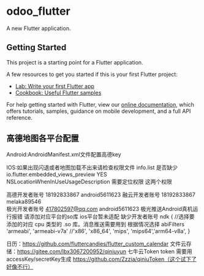 # odoo_flutter

A new Flutter application.

## Getting Started

This project is a starting point for a Flutter application.

A few resources to get you started if this is your first Flutter project:

- [Lab: Write your first Flutter app](https://flutter.dev/docs/get-started/codelab)
- [Cookbook: Useful Flutter samples](https://flutter.dev/docs/cookbook)

For help getting started with Flutter, view our
[online documentation](https://flutter.dev/docs), which offers tutorials,
samples, guidance on mobile development, and a full API reference.

## 高德地图各平台配置

Android:AndroidManifest.xml文件配置高德key 
<meta-data
            android:name="com.amap.api.v2.apikey"
            android:value="43cd85ea4cce52379234cad539366758"/>
            
            
IOS:如果出现闪退或者地图加载不出来请检查权限文件 info.list 是否缺少
<key>io.flutter.embedded_views_preview</key>
    	<string>YES</string>
    	<key>NSLocationWhenInUseUsageDescription</key>
    	<string>需要定位权限</string> 这两个权限
    	
    	
 高德开发者账号 18192833867 android5611623
 融云开发者账号 18192833867 melaka89546  	     
 极光开发者账号 417802597@qq.com android5611623
 极光推送Android真机运行报错 请添加对应平台的so库  ios平台暂未适配 缺少开发者账号
 ndk {
           //选择要添加的对应 cpu 类型的 .so 库。消息推送需要用到 根据情况选择
           abiFilters 'armeabi', 'armeabi-v7a' //'x86', 'x86_64', 'mips', 'mips64','arm64-v8a',
       } 
 
 日历：https://github.com/fluttercandies/flutter_custom_calendar
 文件云存储：https://gitee.com/lbx3067200952/qiniuyun
 七牛云Token token 需要用accessKey/secretKey生成    https://github.com/Zzzia/qiniuToken（这个试下了好像不行）   